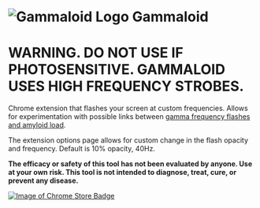![Gammaloid Logo](https://raw.githubusercontent.com/jkingsman/Gammaloid/master/src/img/gammaloid48.png) Gammaloid
=============

# WARNING. DO NOT USE IF PHOTOSENSITIVE. GAMMALOID USES HIGH FREQUENCY STROBES.

Chrome extension that flashes your screen at custom frequencies. Allows for experimentation with possible links between [gamma frequency flashes and amyloid load](http://www.nature.com/nature/journal/v540/n7632/full/nature20587.html).

The extension options page allows for custom change in the flash opacity and frequency. Default is 10% opacity, 40Hz.

**The efficacy or safety of this tool has not been evaluated by anyone. Use at your own risk. This tool is not intended to diagnose, treat, cure, or prevent any disease.**

[![Image of Chrome Store Badge](https://developer.chrome.com/webstore/images/ChromeWebStore_Badge_v2_340x96.png)](https://chrome.google.com/webstore/detail/lfmaoakhbbgeckaogljdkahbfkpkdapg)
